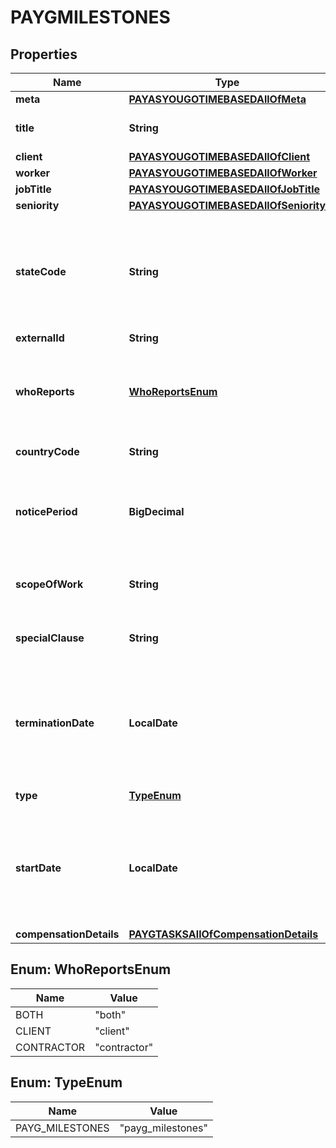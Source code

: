 

# PAYGMILESTONES


## Properties

| Name | Type | Description | Notes |
|------------ | ------------- | ------------- | -------------|
|**meta** | [**PAYASYOUGOTIMEBASEDAllOfMeta**](PAYASYOUGOTIMEBASEDAllOfMeta.md) |  |  |
|**title** | **String** | The title of the contract. |  |
|**client** | [**PAYASYOUGOTIMEBASEDAllOfClient**](PAYASYOUGOTIMEBASEDAllOfClient.md) |  |  |
|**worker** | [**PAYASYOUGOTIMEBASEDAllOfWorker**](PAYASYOUGOTIMEBASEDAllOfWorker.md) |  |  [optional] |
|**jobTitle** | [**PAYASYOUGOTIMEBASEDAllOfJobTitle**](PAYASYOUGOTIMEBASEDAllOfJobTitle.md) |  |  |
|**seniority** | [**PAYASYOUGOTIMEBASEDAllOfSeniority**](PAYASYOUGOTIMEBASEDAllOfSeniority.md) |  |  [optional] |
|**stateCode** | **String** | The state or province code. Use country lookup endpoint to retrieve state codes. |  [optional] |
|**externalId** | **String** | External Id. |  [optional] |
|**whoReports** | [**WhoReportsEnum**](#WhoReportsEnum) | Flag to indicate who is supposed to provide regular reports |  [optional] |
|**countryCode** | **String** | Country code. |  [optional] |
|**noticePeriod** | **BigDecimal** | Days before to notice the termination of contract for eather party. |  [optional] |
|**scopeOfWork** | **String** | Describe the work to be performed. |  [optional] |
|**specialClause** | **String** | Enter any special clause you may have. |  [optional] |
|**terminationDate** | **LocalDate** | Short date in format ISO-8601 (YYYY-MM-DD). For example: 2022-12-31. |  [optional] |
|**type** | [**TypeEnum**](#TypeEnum) | Type of contract |  |
|**startDate** | **LocalDate** | Short date in format ISO-8601 (YYYY-MM-DD). For example: 2022-12-31. |  [optional] |
|**compensationDetails** | [**PAYGTASKSAllOfCompensationDetails**](PAYGTASKSAllOfCompensationDetails.md) |  |  |



## Enum: WhoReportsEnum

| Name | Value |
|---- | -----|
| BOTH | &quot;both&quot; |
| CLIENT | &quot;client&quot; |
| CONTRACTOR | &quot;contractor&quot; |



## Enum: TypeEnum

| Name | Value |
|---- | -----|
| PAYG_MILESTONES | &quot;payg_milestones&quot; |



